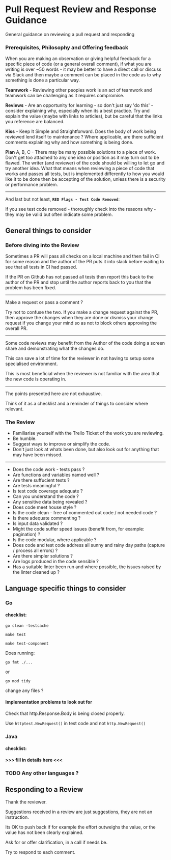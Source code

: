 Pull Request Review and Response Guidance
=========================================

General guidance on reviewing a pull request and responding

### Prerequisites, Philosophy and Offering feedback

When you are making an observation or giving helpful feedback for a specific piece of code (or a general overall comment), if what you are writing is over ~50 words - it may be better to have a direct call or discuss via Slack and then maybe a comment can be placed in the code as to why something is done a particular way.

**Teamwork** - Reviewing other peoples work is an act of teamwork and teamwork can be challenging as it requires compromise.

**Reviews** - Are an opportunity for learning - so don't just say 'do this' - consider explaining why, especially when its a best practice. Try and explain the value (maybe with links to articles), but be careful that the links you reference are balanced.

**Kiss** - Keep It Simple and Straightforward. Does the body of work being reviewed lend itself to maintenance ? Where applicable, are there sufficient comments explaining why and how something is being done.

**Plan** A, B, C - There may be many possible solutions to a piece of work. Don't get too attached to any one idea or position as it may turn out to be flawed. The writer (and reviewer) of the code should be willing to let go and try another idea. What that means when reviewing a piece of code that works and passes all tests, but is implemented differently to how you would like it to be done then be accepting of the solution, unless there is a security or performance problem.

---
And last but not least, **`RED Flags - Test Code Removed`**:

If you see test code removed - thoroughly check into the reasons why - they may be valid but often indicate some problem.

## General things to consider

### Before diving into the Review

Sometimes a PR will pass all checks on a local machine and then fail in CI for some reason and the author of the PR puts it into slack before waiting to see that all tests in CI had passed.

If the PR on Github has not passed all tests then report this back to the author of the PR and stop until the author reports back to you that the problem has been fixed.

---
Make a request or pass a comment ?

Try not to confuse the two. If you make a change request against the PR, then approve the changes when they are done or dismiss your change request if you change your mind so as not to block others approving the overall PR.

---
Some code reviews may benefit from the Author of the code doing a screen share and demonstrating what the changes do.

This can save a lot of time for the reviewer in not having to setup some specialised environment.

This is most beneficial when the reviewer is not familiar with the area that the new code is operating in.

---
The points presented here are not exhaustive.

Think of it as a checklist and a reminder of things to consider where relevant.

### The Review

- Familiarise yourself with the Trello Ticket of the work you are reviewing.
- Be humble.
- Suggest ways to improve or simplify the code.
- Don't just look at whats been done, but also look out for anything that may have been missed.
---
- Does the code work - tests pass ?
- Are functions and variables named well ?
- Are there suffucient tests ?
- Are tests meaningful ?
- Is test code coverage adequate ?
- Can you understand the code ?
- Any sensitive data being revealed ?
- Does code meet house style ?
- Is the code clean - free of commented out code / not needed code ?
- Is there adequate commenting ?
- Is input data validated ?
- Might the code suffer speed issues (benefit from, for example: pagination) ?
- Is the code modular, where applicable ?
- Does code and test code address all sunny and rainy day paths (capture / process all errors) ?
- Are there simpler solutions ?
- Are logs produced in the code sensible ?
- Has a suitable linter been run and where possible, the issues raised by the linter cleaned up ?

## Language specific things to consider

### Go

#### checklist:

```shell
go clean -testcache

make test

make test-component
```

Does running:
```shell
go fmt ./...
```
or
```shell
go mod tidy
```
change any files ?

#### Implementation problems to look out for

Check that http.Response.Body is being closed properly.

Use `httptest.NewRequest()` in test code and not `http.NewRequest()`

### Java

#### checklist:

**>>> fill in details here <<<**

### TODO Any other languages ?

## Responding to a Review

Thank the reviewer.

Suggestions received in a review are just suggestions, they are not an instruction.

Its OK to push back if for example the effort outweighs the value, or the value has not been clearly explained.

Ask for or offer clarification, in a call if needs be.

Try to respond to each comment.
